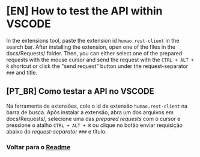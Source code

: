# [EN] How to test the API within VSCODE

In the extensions tool, paste the extension id `humao.rest-client` in the search 
bar. After installing the extension, open one of the files in the docs/Requests/
folder. Then, you can either select one of the prepared requests with the mouse 
cursor and send the request with the `CTRL + ALT + R` shortcut or click the "send
request" button under the request-separator `###` and title. 

## [PT_BR] Como testar a API no VSCODE

Na ferramenta de extensões, cole o id de extensão `humao.rest-client` na barra
de busca. Após instalar a extensão, abra um dos arquivos em docs/Requests/, 
selecione uma das _prepared requests_ com o cursor e pressione o atalho 
`CTRL + ALT + R` ou clique no botão enviar requisição abaixo do
_request-separator_ `###` e título.

### Voltar para o [Readme](../README.md)